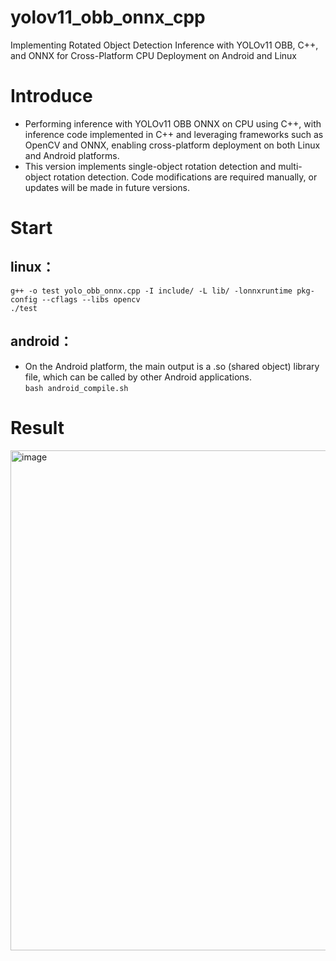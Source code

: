 # yolov11_obb_onnx_cpp
Implementing Rotated Object Detection Inference with YOLOv11 OBB, C++, and ONNX for Cross-Platform CPU Deployment on Android and Linux

# Introduce
- Performing inference with YOLOv11 OBB ONNX on CPU using C++, with inference code implemented in C++ and leveraging frameworks such as OpenCV and ONNX, enabling cross-platform deployment on both Linux and Android platforms.
- This version implements single-object rotation detection and multi-object rotation detection. Code modifications are required manually, or updates will be made in future versions.

# Start
## linux：
`g++ -o test yolo_obb_onnx.cpp -I include/ -L lib/ -lonnxruntime pkg-config --cflags --libs opencv`  
`./test`
## android：
- On the Android platform, the main output is a .so (shared object) library file, which can be called by other Android applications.  
`bash android_compile.sh`
# Result
<img width="800" height="800" alt="image" src="https://github.com/user-attachments/assets/9824749d-8fe4-4382-802f-6b94674772b9" />
